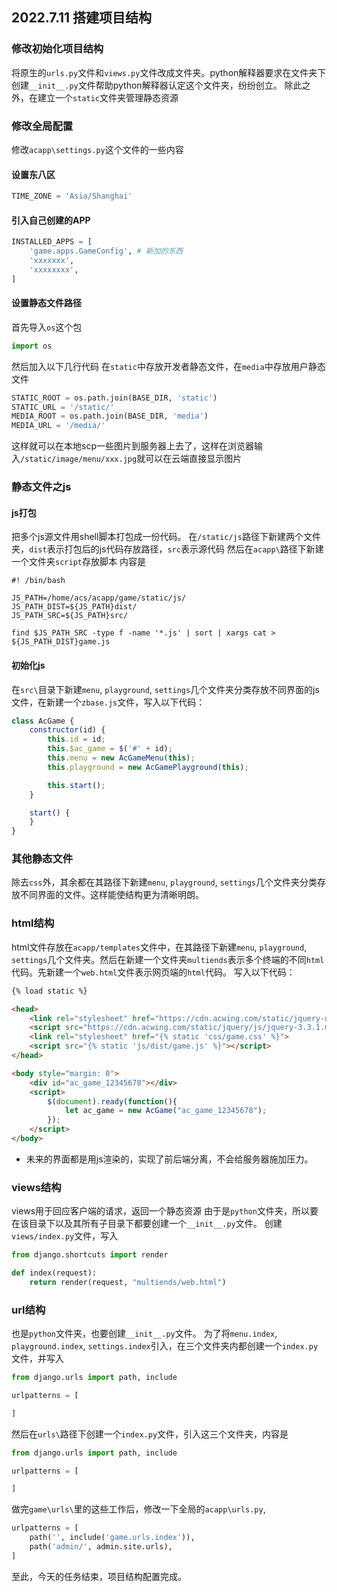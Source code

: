 ## 2022.7.11 搭建项目结构
### 修改初始化项目结构
将原生的`urls.py`文件和`views.py`文件改成文件夹。python解释器要求在文件夹下创建`__init__.py`文件帮助python解释器认定这个文件夹，纷纷创立。
除此之外，在建立一个`static`文件夹管理静态资源
### 修改全局配置
修改`acapp\settings.py`这个文件的一些内容
#### 设置东八区
```python
TIME_ZONE = 'Asia/Shanghai'
```

#### 引入自己创建的APP
```python
INSTALLED_APPS = [ 
    'game.apps.GameConfig', # 新加的东西
    'xxxxxxx', 
    'xxxxxxxx', 
]
```
#### 设置静态文件路径
首先导入`os`这个包
```python
import os
```
然后加入以下几行代码
在`static`中存放开发者静态文件，在`media`中存放用户静态文件
```python
STATIC_ROOT = os.path.join(BASE_DIR, 'static')
STATIC_URL = '/static/'
MEDIA_ROOT = os.path.join(BASE_DIR, 'media')
MEDIA_URL = '/media/'
```
这样就可以在本地scp一些图片到服务器上去了，这样在浏览器输入`/static/image/menu/xxx.jpg`就可以在云端直接显示图片

### 静态文件之js
#### js打包
把多个js源文件用shell脚本打包成一份代码。
在`/static/js`路径下新建两个文件夹，`dist`表示打包后的js代码存放路径，`src`表示源代码
然后在`acapp\`路径下新建一个文件夹`script`存放脚本
内容是
```shell
#! /bin/bash

JS_PATH=/home/acs/acapp/game/static/js/
JS_PATH_DIST=${JS_PATH}dist/
JS_PATH_SRC=${JS_PATH}src/

find $JS_PATH_SRC -type f -name '*.js' | sort | xargs cat > ${JS_PATH_DIST}game.js
```
#### 初始化js
在`src\`目录下新建`menu`, `playground`, `settings`几个文件夹分类存放不同界面的js文件，在新建一个`zbase.js`文件，写入以下代码：
```js
class AcGame {
    constructor(id) {
        this.id = id;
        this.$ac_game = $('#' + id);
        this.menu = new AcGameMenu(this);
        this.playground = new AcGamePlayground(this);

        this.start();
    }

    start() {
    }
}
```
### 其他静态文件
除去`css`外，其余都在其路径下新建`menu`, `playground`, `settings`几个文件夹分类存放不同界面的文件。这样能使结构更为清晰明朗。

### html结构
html文件存放在`acapp/templates`文件中，在其路径下新建`menu`, `playground`, `settings`几个文件夹。然后在新建一个文件夹`multiends`表示多个终端的不同`html`代码。先新建一个`web.html`文件表示网页端的`html`代码。
写入以下代码：
```html
{% load static %}

<head>
    <link rel="stylesheet" href="https://cdn.acwing.com/static/jquery-ui-dist/jquery-ui.min.css">
    <script src="https://cdn.acwing.com/static/jquery/js/jquery-3.3.1.min.js"></script>
    <link rel="stylesheet" href="{% static 'css/game.css' %}">
    <script src="{% static 'js/dist/game.js' %}"></script>
</head>

<body style="margin: 0">
    <div id="ac_game_12345678"></div>
    <script>
        $(document).ready(function(){
            let ac_game = new AcGame("ac_game_12345678");
        });
    </script>
</body>
```
- 未来的界面都是用js渲染的，实现了前后端分离，不会给服务器施加压力。

### views结构
views用于回应客户端的请求，返回一个静态资源
由于是`python`文件夹，所以要在该目录下以及其所有子目录下都要创建一个`__init__.py`文件。
创建`views/index.py`文件，写入
```python
from django.shortcuts import render

def index(request):
    return render(request, "multiends/web.html")
```

### url结构
也是`python`文件夹，也要创建`__init__.py`文件。
为了将`menu.index`, `playground.index`, `settings.index`引入，在三个文件夹内都创建一个`index.py`文件，并写入
```python
from django.urls import path, include

urlpatterns = [

]
```
然后在`urls\`路径下创建一个`index.py`文件，引入这三个文件夹，内容是
```python
from django.urls import path, include

urlpatterns = [

]
```
做完`game\urls\`里的这些工作后，修改一下全局的`acapp\urls.py`,
```python
urlpatterns = [
    path('', include('game.urls.index')),
    path('admin/', admin.site.urls),
]
```
至此，今天的任务结束，项目结构配置完成。